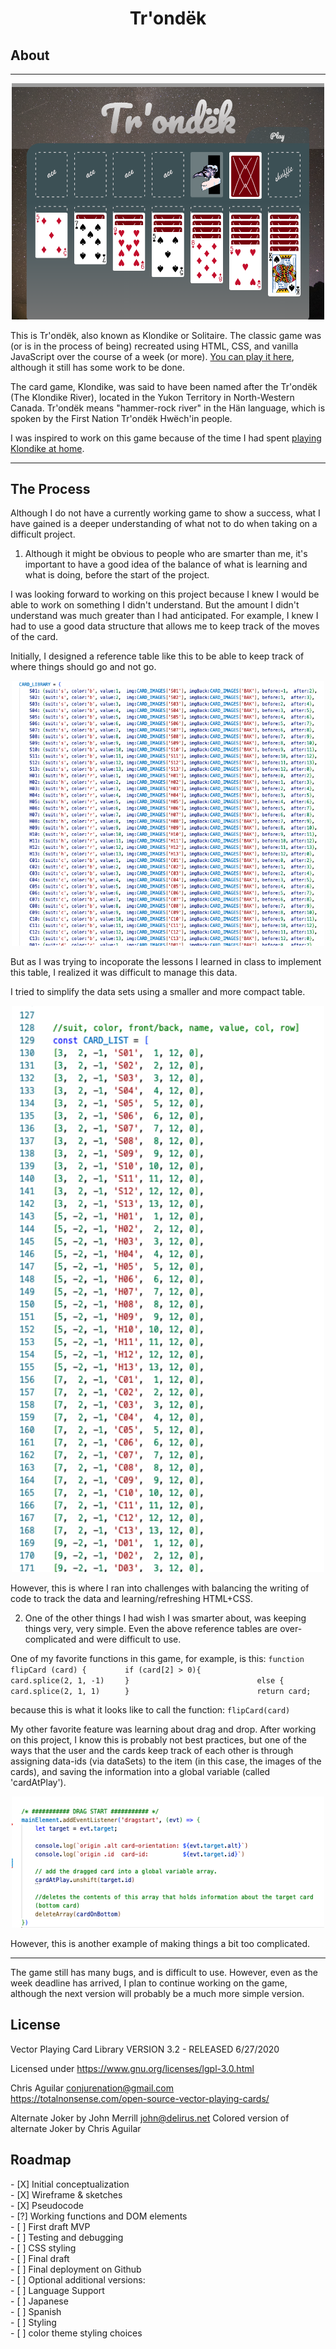 <h1 align="center"> Tr'ondëk </h1>

<h2>About</h2>
<hr>
<div align="center"> <img src="README_files/Final_mockup.png" width='500'></div>

This is Tr'ondëk, also known as Klondike or Solitaire. 
The classic game was (or is in the process of being) recreated using HTML, CSS, and vanilla JavaScript over the course of a week (or more). 
<a href="https://yutaokkots.github.io/2023-solitaire/">You can play it here</a>, although it still has some work to be done. 

The card game, Klondike, was said to have been named after the Tr'ondëk (The Klondike River), located in the Yukon Territory in North-Western Canada. 
Tr'ondëk means "hammer-rock river" in the Hän language, which is spoken by the First Nation Tr'ondëk Hwëch'in people. 

I was inspired to work on this game because of the time I had spent <a href = "https://classic-mac.fandom.com/wiki/Klondike">playing Klondike at home</a>. 


<hr>
<h2>The Process</h2>

Although I do not have a currently working game to show a success, what I have gained is a deeper understanding of what not to do when taking on a difficult project. 

1) Although it might be obvious to people who are smarter than me, it's important to have a good idea of the balance of what is learning and what is doing, before the start of the project.

I was looking forward to working on this project because I knew I would be able to work on something I didn't understand. But the amount I didn't understand was much greater than I had anticipated. For example, I knew I had to use a good data structure that allows me to keep track of the moves of the card. 

Initially, I designed a reference table like this to be able to keep track of where things should go and not go. 

<div align="center"> <img src="README_files/table1.png" width='500'></div>

But as I was trying to incoporate the lessons I learned in class to implement this table, I realized it was difficult to manage this data. 

I tried to simplify the data sets using a smaller and more compact table. 

<div align="center"> <img src="README_files/table2.png" width='500'></div>

However, this is where I ran into challenges with balancing the writing of code to track the data and learning/refreshing HTML+CSS. 

2) One of the other things I had wish I was smarter about, was keeping things very, very simple. Even the above reference tables are over-complicated and were difficult to use. 

One of my favorite functions in this game, for example, is this:
`function flipCard (card) {     `
`    if (card[2] > 0){          `
`        card.splice(2, 1, -1)  `
`    }                          `
`    else {                     `
`        card.splice(2, 1, 1)   `
`    }                          `
`    return card;               `

because this is what it looks like to call the function:
`flipCard(card)`

My other favorite feature was learning about drag and drop. After working on this project, I know this is probably not best practices, but one of the ways that the user and the cards keep track of each other is through assigning data-ids (via dataSets) to the item (in this case, the images of the cards), and saving the information into a global variable (called 'cardAtPlay'). 

<div align="center"> <img src="README_files/drag.png" width='500'></div>

However, this is another example of making things a bit too complicated.

<hr>

The game still has many bugs, and is difficult to use. However, even as the week deadline has arrived, I plan to continue working on the game, although the next version will probably be a much more simple version.   





<h2>License</h2>
Vector Playing Card Library 
VERSION 3.2 - RELEASED 6/27/2020

Licensed under https://www.gnu.org/licenses/lgpl-3.0.html

Chris Aguilar 
conjurenation@gmail.com         
https://totalnonsense.com/open-source-vector-playing-cards/

Alternate Joker by John Merrill
john@delirus.net
Colored version of alternate Joker by Chris Aguilar


<h2>Roadmap</h2>
- [X] Initial conceptualization<br>
- [X] Wireframe & sketches<br>
- [X] Pseudocode<br>
- [?] Working functions and DOM elements<br>
- [ ] First draft MVP<br>
- [ ] Testing and debugging<br>
- [ ] CSS styling<br>
- [ ] Final draft<br>
- [ ] Final deployment on Github<br>
- [ ] Optional additional versions:<br>
    - [ ] Language Support<br>
      - [ ] Japanese<br>
      - [ ] Spanish<br>
    - [ ] Styling<br>
      - [ ] color theme styling choices<br>
